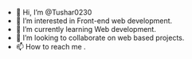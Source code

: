 - 👋 Hi, I’m @Tushar0230
- 👀 I’m interested in Front-end web development.
- 🌱 I’m currently learning Web development.
- 💞️ I’m looking to collaborate on web based projects.
- 📫 How to reach me .

<!---
Tushar0230/Tushar0230 is a ✨ special ✨ repository because its `README.md` (this file) appears on your GitHub profile.
You can click the Preview link to take a look at your changes.
--->
